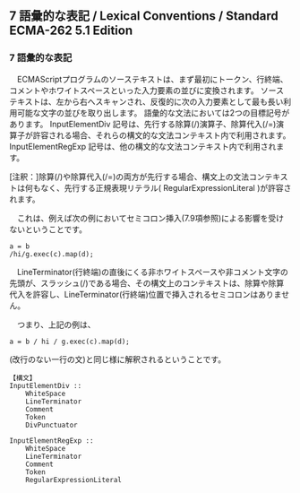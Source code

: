 7 語彙的な表記 / Lexical Conventions / Standard ECMA-262 5.1 Edition
--------------------------------------------------------------------

### 7 語彙的な表記

　ECMAScriptプログラムのソーステキストは、まず最初にトークン、行終端、コメントやホワイトスペースといった入力要素の並びに変換されます。
ソーステキストは、左から右へスキャンされ、反復的に次の入力要素として最も長い利用可能な文字の並びを取り出します。
語彙的な文法においては2つの目標記号があります。 InputElementDiv
記号は、先行する除算(/)演算子、除算代入(/=)演算子が許容される場合、それらの構文的な文法コンテキスト内で利用されます。
InputElementRegExp
記号は、他の構文的な文法コンテキスト内で利用されます。

[注釈：]除算(/)や除算代入(/=)の両方が先行する場合、構文上の文法コンテキストは何もなく、先行する正規表現リテラル(
RegularExpressionLiteral )が許容されます。

　これは、例えば次の例においてセミコロン挿入(7.9項参照)による影響を受けないということです。

    a = b
    /hi/g.exec(c).map(d);

　LineTerminator(行終端)の直後にくる非ホワイトスペースや非コメント文字の先頭が、スラッシュ(/)である場合、その構文上のコンテキストは、除算や除算代入を許容し、LineTerminator(行終端)位置で挿入されるセミコロンはありません。

　つまり、上記の例は、

    a = b / hi / g.exec(c).map(d);

(改行のない一行の文)と同じ様に解釈されるということです。

    【構文】
    InputElementDiv ::
        WhiteSpace
        LineTerminator
        Comment
        Token
        DivPunctuator

    InputElementRegExp ::
        WhiteSpace
        LineTerminator
        Comment
        Token
        RegularExpressionLiteral
